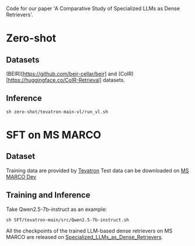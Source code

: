 Code for our paper 'A Comparative Study of Specialized LLMs as Dense Retrievers'. 

# Zero-shot 
## Datasets 
(BEIR)[https://github.com/beir-cellar/beir] and (CoIR)[https://huggingface.co/CoIR-Retrieval] datasets. 
## Inference
```
sh zero-shot/tevatron-main-vl/run_vl.sh
```


# SFT on MS MARCO
## Dataset
Training data are provided by [Tevatron](https://www.dropbox.com/scl/fi/pkm1mtgfobae9kuesp7dr/train-tevatron.jsonl?rlkey=2thutc4zkozr9jp4zbbrz5rvi&dl=0)
Test data can be downloaded on [MS MARCO Dev](https://microsoft.github.io/msmarco/Datasets) 
## Training and Inference
Take Qwen2.5-7b-instruct as an example:  
```
sh SFT/tevatron-main/src/Qwen2.5-7b-instruct.sh 
```
All the checkpoints of the trained LLM-based dense retrievers on MS MARCO are released on [Specialized_LLMs_as_Dense_Retrievers](https://huggingface.co/hengranZhang/Specialized_LLMs_as_Dense_Retrievers). 




